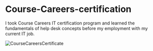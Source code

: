 # Course-Careers-certification
I took Course Careers IT certification program and learned the fundamentals of help desk concepts before my employment with my current IT job.


![CourseCareersCertificate](https://github.com/user-attachments/assets/7f77eb9d-68ae-40cc-95f7-3b7aab41ecbf)
